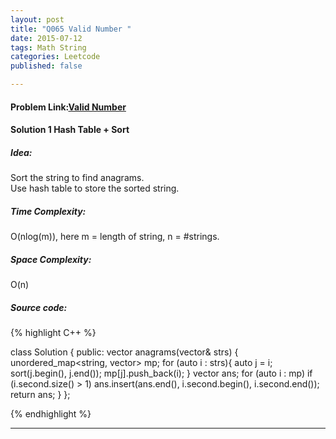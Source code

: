 ```yaml
---
layout: post
title: "Q065 Valid Number "
date: 2015-07-12
tags: Math String
categories: Leetcode
published: false

---
```

#### Problem Link:[Valid Number ](https://leetcode.com/problems/valid-number/) 

#### Solution 1 Hash Table + Sort 

##### Idea:

Sort the string to find anagrams.   
Use hash table to store the sorted string.   
   
##### Time Complexity:
O(nlog(m)), here m = length of string, n = #strings.

##### Space Complexity:
O(n)

##### Source code:
{% highlight C++ %}

class Solution {
public:
    vector<string> anagrams(vector<string>& strs) {
        unordered_map<string, vector<string>> mp;
        for (auto i : strs){
            auto j = i;
            sort(j.begin(), j.end());
            mp[j].push_back(i);
        }
        vector<string> ans;
        for (auto i : mp)
            if (i.second.size() > 1)
                ans.insert(ans.end(), i.second.begin(), i.second.end());
        return ans;
    }
};

{% endhighlight %}

---
